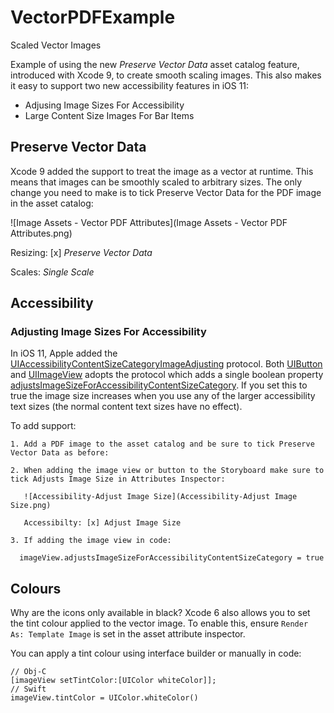 # VectorPDFExample
Scaled Vector Images

Example of using the new *Preserve Vector Data* asset catalog feature, introduced with Xcode 9, to create smooth scaling images. This also makes it easy to support two new accessibility features in iOS 11:

+ Adjusing Image Sizes For Accessibility
+ Large Content Size Images For Bar Items

## Preserve Vector Data

Xcode 9 added the support to treat the image as a vector at runtime. This means that images can be smoothly scaled to arbitrary sizes. The only change you need to make is to tick Preserve Vector Data for the PDF image in the asset catalog:

![Image Assets - Vector PDF Attributes](Image Assets - Vector PDF Attributes.png)

Resizing: [x] *Preserve Vector Data*

Scales: *Single Scale*

## Accessibility

### Adjusting Image Sizes For Accessibility

In iOS 11, Apple added the [UIAccessibilityContentSizeCategoryImageAdjusting](https://developer.apple.com/documentation/uikit/uiaccessibilitycontentsizecategoryimageadjusting) protocol. Both [UIButton](https://developer.apple.com/documentation/uikit/uibutton) and [UIImageView](https://developer.apple.com/documentation/uikit/uiimageview) adopts the protocol which adds a single boolean property [adjustsImageSizeForAccessibilityContentSizeCategory](https://developer.apple.com/documentation/uikit/uiaccessibilitycontentsizecategoryimageadjusting/2890929-adjustsimagesizeforaccessibility?language=objc). If you set this to true the image size increases when you use any of the larger accessibility text sizes (the normal content text sizes have no effect).

To add support:

    1. Add a PDF image to the asset catalog and be sure to tick Preserve Vector Data as before:

    2. When adding the image view or button to the Storyboard make sure to tick Adjusts Image Size in Attributes Inspector:
       
       ![Accessibility-Adjust Image Size](Accessibility-Adjust Image Size.png)
       
       Accessibilty: [x] Adjust Image Size

    3. If adding the image view in code:

      imageView.adjustsImageSizeForAccessibilityContentSizeCategory = true

## Colours
Why are the icons only available in black? Xcode 6 also allows you to set the tint colour applied to the vector image. To enable this, ensure `Render As: Template Image` is set in the asset attribute inspector.

You can apply a tint colour using interface builder or manually in code:

    // Obj-C
    [imageView setTintColor:[UIColor whiteColor]];
    // Swift
    imageView.tintColor = UIColor.whiteColor()
